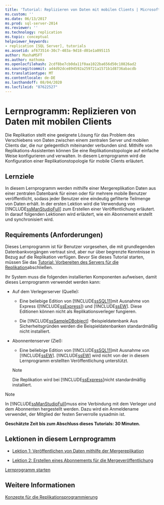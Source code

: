 ```yaml
---
title: 'Tutorial: Replizieren von Daten mit mobilen Clients | Microsoft-Dokumentation'
ms.custom: ''
ms.date: 06/13/2017
ms.prod: sql-server-2014
ms.reviewer: ''
ms.technology: replication
ms.topic: conceptual
helpviewer_keywords:
- replication [SQL Server], tutorials
ms.assetid: af673514-30c7-403a-9d18-d01e1a095115
author: MashaMSFT
ms.author: mathoma
ms.openlocfilehash: 2cdf8be7cb0da11f0aa1022ba656d50c10826ad2
ms.sourcegitcommit: ad4d92dce894592a259721a1571b1d8736abacdb
ms.translationtype: MT
ms.contentlocale: de-DE
ms.lasthandoff: 08/04/2020
ms.locfileid: "87622527"
---
```

# <a name="tutorial-replicating-data-with-mobile-clients"></a>Lernprogramm: Replizieren von Daten mit mobilen Clients
  Die Replikation stellt eine geeignete Lösung für das Problem des Verschiebens von Daten zwischen einem zentralen Server und mobilen Clients dar, die nur gelegentlich miteinander verbunden sind. Mithilfe von Replikations-Assistenten können Sie eine Replikationstopologie auf einfache Weise konfigurieren und verwalten. In diesem Lernprogramm wird die Konfiguration einer Replikationstopologie für mobile Clients erläutert.  
  
## <a name="what-you-will-learn"></a>Lernziele  
 In diesem Lernprogramm werden mithilfe einer Mergereplikation Daten aus einer zentralen Datenbank für einen oder für mehrere mobile Benutzer veröffentlicht, sodass jeder Benutzer eine eindeutig gefilterte Teilmenge von Daten erhält. In der ersten Lektion wird die Verwendung von [!INCLUDE[ssManStudioFull](../../includes/ssmanstudiofull-md.md)] zum Erstellen einer Veröffentlichung erläutert. In darauf folgenden Lektionen wird erläutert, wie ein Abonnement erstellt und synchronisiert wird.  
  
## <a name="requirements"></a>Requirements (Anforderungen)  
 Dieses Lernprogramm ist für Benutzer vorgesehen, die mit grundlegenden Datenbankvorgängen vertraut sind, aber nur über begrenzte Kenntnisse in Bezug auf die Replikation verfügen. Bevor Sie dieses Tutorial starten, müssen Sie das [Tutorial: Vorbereiten des Servers für die Replikation](tutorial-preparing-the-server-for-replication.md)abschließen.  
  
 Ihr System muss die folgenden installierten Komponenten aufweisen, damit dieses Lernprogramm verwendet werden kann:  
  
-   Auf dem Verlegerserver (Quelle):  
  
    -   Eine beliebige Edition von [!INCLUDE[ssSQL11](../../includes/sssql11-md.md)]mit Ausnahme von Express ([!INCLUDE[ssExpress](../../includes/ssexpress-md.md)]) und [!INCLUDE[ssEW](../../includes/ssew-md.md)]. Diese Editionen können nicht als Replikationsverleger fungieren.  
  
    -   Die [!INCLUDE[ssSampleDBobject](../../includes/sssampledbobject-md.md)] -Beispieldatenbank Aus Sicherheitsgründen werden die Beispieldatenbanken standardmäßig nicht installiert.  
  
-   Abonnentenserver (Ziel):  
  
    -   Eine beliebige Edition von [!INCLUDE[ssSQL11](../../includes/sssql11-md.md)]mit Ausnahme von [!INCLUDE[ssEW](../../includes/ssew-md.md)]. [!INCLUDE[ssEW](../../includes/ssew-md.md)] wird nicht von der in diesem Lernprogramm erstellten Veröffentlichung unterstützt.  
  
    > [!NOTE]  
    >  Die Replikation wird bei [!INCLUDE[ssExpress](../../includes/ssexpress-md.md)]nicht standardmäßig installiert.  
  
> [!NOTE]  
>  In [!INCLUDE[ssManStudioFull](../../includes/ssmanstudiofull-md.md)]muss eine Verbindung mit dem Verleger und dem Abonnenten hergestellt werden. Dazu wird ein Anmeldename verwendet, der Mitglied der festen Serverrolle sysadmin ist.  
  
 **Geschätzte Zeit bis zum Abschluss dieses Tutorials: 30 Minuten.**  
  
## <a name="lessons-in-this-tutorial"></a>Lektionen in diesem Lernprogramm  
  
-   [Lektion 1: Veröffentlichen von Daten mithilfe der Mergereplikation](lesson-1-publishing-data-using-merge-replication.md)  
  
-   [Lektion 2: Erstellen eines Abonnements für die Mergeveröffentlichung](lesson-2-creating-a-subscription-to-the-merge-publication.md)  
  
 [Lernprogramm starten](merge/merge-replication.md)  
  
## <a name="see-also"></a>Weitere Informationen  
 [Konzepte für die Replikationsprogrammierung](concepts/replication-programming-concepts.md)  
  
  
